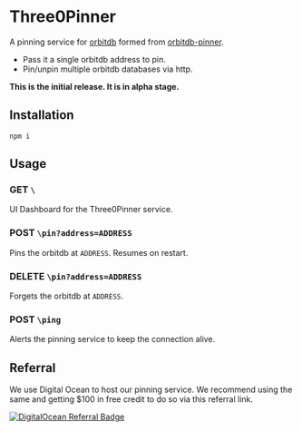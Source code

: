 # Three0Pinner
A pinning service for [orbitdb](https://github.com/orbitdb/orbit-db/) formed from [orbitdb-pinner](https://github.com/orbitdb/orbit-db-pinner).

* Pass it a single orbitdb address to pin.
* Pin/unpin multiple orbitdb databases via http.

**This is the initial release. It is in alpha stage.**

## Installation
```
npm i
```

## Usage

### **GET** `\`
UI Dashboard for the Three0Pinner service.

### **POST** `\pin?address=ADDRESS`

Pins the orbitdb at `ADDRESS`. Resumes on restart.

### **DELETE** `\pin?address=ADDRESS`

Forgets the orbitdb at `ADDRESS`.

### **POST** `\ping`

Alerts the pinning service to keep the connection alive.

## Referral
We use Digital Ocean to host our pinning service. We recommend using the same and getting $100 in free credit to do so via this referral link.

[![DigitalOcean Referral Badge](https://web-platforms.sfo2.digitaloceanspaces.com/WWW/Badge%203.svg)](https://www.digitalocean.com/?refcode=3a852b46ecfd&utm_campaign=Referral_Invite&utm_medium=Referral_Program&utm_source=badge)

